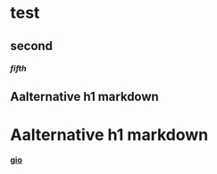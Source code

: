 # test
## second
##### fifth

Aalternative h1 markdown
-

Aalternative h1 markdown
=

[__gio__](www.github.com)
